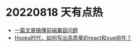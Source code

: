 <!--
 * @Desc: 
 * @Author: 曾茹菁
 * @Date: 2022-08-18 11:01:20
 * @LastEditors: 曾茹菁
 * @LastEditTime: 2022-08-18 13:13:29
-->
# 20220818 天有点热
- [一篇文章搞懂前端兼容问题](https://juejin.cn/post/7130435421904830494)
- [Hooks时代，如何写出高质量的react和vue组件？](https://juejin.cn/post/7123961170188304391)
